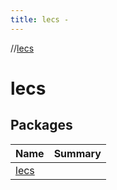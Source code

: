 ```yaml
---
title: lecs -
---
```

//[lecs](index.md)



# lecs  


## Packages  
  
|  Name|  Summary| 
|---|---|
| <a name="lecs////PointingToDeclaration/"></a>[lecs](lecs/index.md) | 

